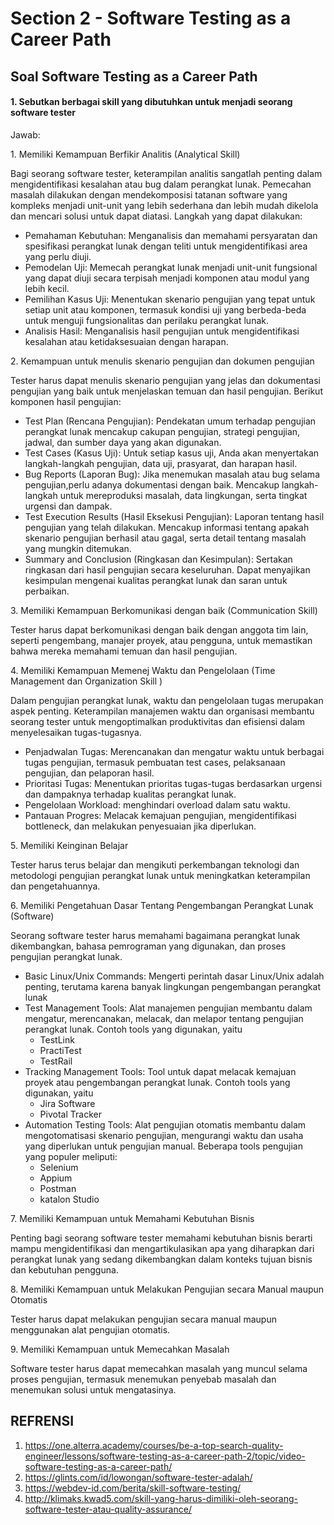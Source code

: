 # Section 2 - Software Testing as a Career Path

## Soal Software Testing as a Career Path
#### 1. Sebutkan berbagai skill yang dibutuhkan untuk menjadi seorang software tester

Jawab:
<aside>
1.  Memiliki Kemampuan Berfikir Analitis (Analytical Skill)

Bagi seorang software tester, keterampilan analitis sangatlah penting dalam mengidentifikasi kesalahan atau bug dalam perangkat lunak. Pemecahan masalah dilakukan dengan mendekomposisi tatanan software yang kompleks menjadi unit-unit yang lebih sederhana dan lebih mudah dikelola dan mencari solusi untuk dapat diatasi. Langkah yang dapat dilakukan:

- Pemahaman Kebutuhan: Menganalisis dan memahami persyaratan dan spesifikasi perangkat lunak dengan teliti untuk mengidentifikasi area yang perlu diuji.
- Pemodelan Uji: Memecah perangkat lunak menjadi unit-unit fungsional yang dapat diuji secara terpisah menjadi komponen atau modul yang lebih kecil.
- Pemilihan Kasus Uji: Menentukan skenario pengujian yang tepat untuk setiap unit atau komponen, termasuk kondisi uji yang berbeda-beda untuk menguji fungsionalitas dan perilaku perangkat lunak.
- Analisis Hasil: Menganalisis hasil pengujian untuk mengidentifikasi kesalahan atau ketidaksesuaian dengan harapan.
</aside>

<aside>
2.  Kemampuan untuk menulis skenario pengujian dan dokumen pengujian

Tester harus dapat menulis skenario pengujian yang jelas dan dokumentasi pengujian yang baik untuk menjelaskan temuan dan hasil pengujian. Berikut komponen hasil pengujian:

- Test Plan (Rencana Pengujian): Pendekatan umum terhadap pengujian perangkat lunak mencakup cakupan pengujian, strategi pengujian, jadwal, dan sumber daya yang akan digunakan.
- Test Cases (Kasus Uji): Untuk setiap kasus uji, Anda akan menyertakan langkah-langkah pengujian, data uji, prasyarat, dan harapan hasil.
- Bug Reports (Laporan Bug): Jika menemukan masalah atau bug selama pengujian,perlu adanya dokumentasi dengan baik. Mencakup langkah-langkah untuk mereproduksi masalah, data lingkungan, serta tingkat urgensi dan dampak.
- Test Execution Results (Hasil Eksekusi Pengujian): Laporan tentang hasil pengujian yang telah dilakukan. Mencakup informasi tentang apakah skenario pengujian berhasil atau gagal, serta detail tentang masalah yang mungkin ditemukan.
- Summary and Conclusion (Ringkasan dan Kesimpulan): Sertakan ringkasan dari hasil pengujian secara keseluruhan. Dapat menyajikan kesimpulan mengenai kualitas perangkat lunak dan saran untuk perbaikan.
</aside>

<aside>
3.  Memiliki Kemampuan Berkomunikasi dengan baik (Communication Skill)

Tester harus dapat berkomunikasi dengan baik dengan anggota tim lain, seperti pengembang, manajer proyek, atau pengguna, untuk memastikan bahwa mereka memahami temuan dan hasil pengujian.
</aside>

<aside>
4.  Memiliki Kemampuan Memenej Waktu dan Pengelolaan (Time Management dan Organization Skill )

Dalam pengujian perangkat lunak, waktu dan pengelolaan tugas merupakan aspek penting. Keterampilan manajemen waktu dan organisasi membantu seorang tester untuk mengoptimalkan produktivitas dan efisiensi dalam menyelesaikan tugas-tugasnya. 

- Penjadwalan Tugas: Merencanakan dan mengatur waktu untuk berbagai tugas pengujian, termasuk pembuatan test cases, pelaksanaan pengujian, dan pelaporan hasil.
- Prioritasi Tugas: Menentukan prioritas tugas-tugas berdasarkan urgensi dan dampaknya terhadap kualitas perangkat lunak.
- Pengelolaan Workload:  menghindari overload dalam satu waktu.
- Pantauan Progres: Melacak kemajuan pengujian, mengidentifikasi bottleneck, dan melakukan penyesuaian jika diperlukan.
</aside>

<aside>
5.  Memiliki Keinginan Belajar

Tester harus terus belajar dan mengikuti perkembangan teknologi dan metodologi pengujian perangkat lunak untuk meningkatkan keterampilan dan pengetahuannya.
</aside>

<aside>
6.  Memiliki Pengetahuan Dasar Tentang Pengembangan Perangkat Lunak (Software)

Seorang software tester harus memahami bagaimana perangkat lunak dikembangkan, bahasa pemrograman yang digunakan, dan proses pengujian perangkat lunak.

- Basic Linux/Unix Commands: Mengerti perintah dasar Linux/Unix adalah penting, terutama karena banyak lingkungan pengembangan perangkat lunak
- Test Management Tools: Alat manajemen pengujian membantu dalam mengatur, merencanakan, melacak, dan melapor tentang pengujian perangkat lunak. Contoh tools yang digunakan, yaitu
    - TestLink
    - PractiTest
    - TestRail
- Tracking Management Tools: Tool untuk dapat melacak kemajuan proyek atau pengembangan perangkat lunak. Contoh tools yang digunakan, yaitu
    - Jira Software
    - Pivotal Tracker
- Automation Testing Tools: Alat pengujian otomatis membantu dalam mengotomatisasi skenario pengujian, mengurangi waktu dan usaha yang diperlukan untuk pengujian manual. Beberapa tools pengujian yang populer meliputi:
    - Selenium
    - Appium
    - Postman
    - katalon Studio
</aside>

<aside>
7.  Memiliki Kemampuan untuk Memahami Kebutuhan Bisnis

Penting bagi seorang software tester memahami kebutuhan bisnis berarti mampu mengidentifikasi dan mengartikulasikan apa yang diharapkan dari perangkat lunak yang sedang dikembangkan dalam konteks tujuan bisnis dan kebutuhan pengguna.
</aside>

<aside>
8.  Memiliki Kemampuan untuk Melakukan Pengujian secara Manual maupun Otomatis

Tester harus dapat melakukan pengujian secara manual maupun menggunakan alat pengujian otomatis.
</aside>

<aside>
9.  Memiliki Kemampuan untuk Memecahkan Masalah

Software tester harus dapat memecahkan masalah yang muncul selama proses pengujian, termasuk menemukan penyebab masalah dan menemukan solusi untuk mengatasinya.
<aside>

## REFRENSI
1. https://one.alterra.academy/courses/be-a-top-search-quality-engineer/lessons/software-testing-as-a-career-path-2/topic/video-software-testing-as-a-career-path/
1. https://glints.com/id/lowongan/software-tester-adalah/
1. https://webdev-id.com/berita/skill-software-testing/
1. http://klimaks.kwad5.com/skill-yang-harus-dimiliki-oleh-seorang-software-tester-atau-quality-assurance/ 